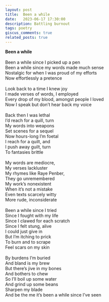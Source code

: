 ```yaml
---
layout: post
title:  Been a while
date:   2023-06-17 17:30:00
description: Battling burnout
tags: poetry
giscus_comments: true
related_posts: true
---
```


<div class="poem">
<b>Been a while</b><br><br>Been a while since I picked up a pen<br>Been a while since my words made much sense<br>Nostalgic for when I was proud of my efforts<br>Now effortlessly a pretence<br><br>Look back to a time I knew joy<br>I made verses of words, I employed<br>Every drop of my blood, amongst people I loved<br>Now I speak but don’t hear back my voice<br><br>Back then I was lethal<br>I’d reach for a quill, turn<br>My words into weapons<br>Set scenes for a sequel<br>Now hours-long I’m foetal<br>I reach for a quilt, and<br>I push away guilt, turn<br>To fantasies brittle<br><br>My words are mediocre,<br>My verses lackluster<br>My rhymes like Raye Penber,<br>They go unremembered<br>My work’s nonexistent<br>When it’s not a mistake<br>Even texts scarcely witty<br>More rude, inconsiderate<br><br>Been a while since I tried<br>Since I fought with my life<br>Since I clawed for each scratch<br>Since I felt stung, alive<br>I could just give in<br>But I’m itching to prick<br>To burn and to scrape<br>Feel scars on my skin<br><br>By burdens I’m buried<br>And bland is my brew<br>But there’s jive in my bones<br>And bothers to chew<br>So I’ll boil up some water<br>And grind up some beans<br>Sharpen my blade<br>And be the me it’s been a while since I’ve seen</div>
